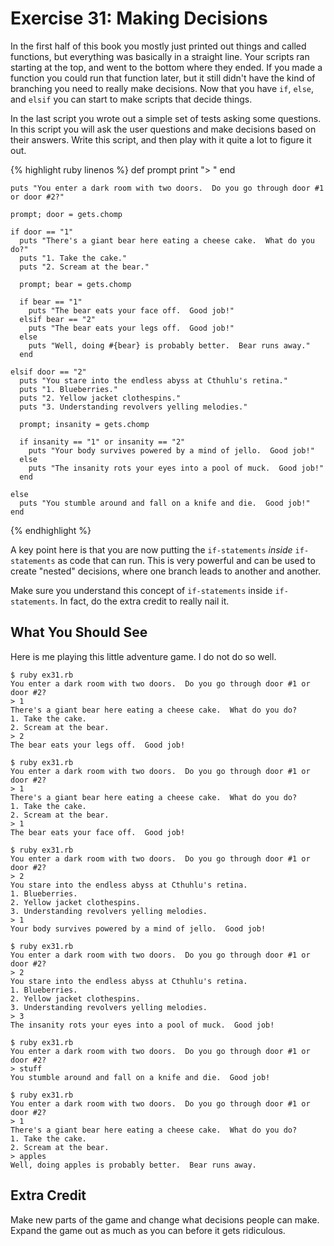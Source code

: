 # Exercise 31: Making Decisions

In the first half of this book you mostly just printed out things and called functions, but everything was basically in a straight line. Your scripts ran starting at the top, and went to the bottom where they ended. If you made a function you could run that function later, but it still didn't have the kind of branching you need to really make decisions. Now that you have `if`, `else`, and `elsif` you can start to make scripts that decide things.

In the last script you wrote out a simple set of tests asking some questions. In this script you will ask the user questions and make decisions based on their answers. Write this script, and then play with it quite a lot to figure it out.

{% highlight ruby linenos %}
    def prompt
      print "> "
    end
    
    puts "You enter a dark room with two doors.  Do you go through door #1 or door #2?"
    
    prompt; door = gets.chomp
    
    if door == "1"
      puts "There's a giant bear here eating a cheese cake.  What do you do?"
      puts "1. Take the cake."
      puts "2. Scream at the bear."
    
      prompt; bear = gets.chomp
    
      if bear == "1"
        puts "The bear eats your face off.  Good job!"
      elsif bear == "2"
        puts "The bear eats your legs off.  Good job!"
      else
        puts "Well, doing #{bear} is probably better.  Bear runs away."
      end
    
    elsif door == "2"
      puts "You stare into the endless abyss at Cthuhlu's retina."
      puts "1. Blueberries."
      puts "2. Yellow jacket clothespins."
      puts "3. Understanding revolvers yelling melodies."
    
      prompt; insanity = gets.chomp 
    
      if insanity == "1" or insanity == "2"
        puts "Your body survives powered by a mind of jello.  Good job!"
      else
        puts "The insanity rots your eyes into a pool of muck.  Good job!"
      end
    
    else
      puts "You stumble around and fall on a knife and die.  Good job!"
    end
{% endhighlight %}

A key point here is that you are now putting the `if-statements` *inside* `if-statements` as code that can run. This is very powerful and can be used to create "nested" decisions, where one branch leads to another and another.

Make sure you understand this concept of `if-statements` inside `if-statements`. In fact, do the extra credit to really nail it.

## What You Should See
Here is me playing this little adventure game. I do not do so well.

    $ ruby ex31.rb
    You enter a dark room with two doors.  Do you go through door #1 or door #2?
    > 1
    There's a giant bear here eating a cheese cake.  What do you do?
    1. Take the cake.
    2. Scream at the bear.
    > 2
    The bear eats your legs off.  Good job!
    
    $ ruby ex31.rb 
    You enter a dark room with two doors.  Do you go through door #1 or door #2?
    > 1
    There's a giant bear here eating a cheese cake.  What do you do?
    1. Take the cake.
    2. Scream at the bear.
    > 1
    The bear eats your face off.  Good job!
    
    $ ruby ex31.rb 
    You enter a dark room with two doors.  Do you go through door #1 or door #2?
    > 2
    You stare into the endless abyss at Cthuhlu's retina.
    1. Blueberries.
    2. Yellow jacket clothespins.
    3. Understanding revolvers yelling melodies.
    > 1
    Your body survives powered by a mind of jello.  Good job!
    
    $ ruby ex31.rb 
    You enter a dark room with two doors.  Do you go through door #1 or door #2?
    > 2
    You stare into the endless abyss at Cthuhlu's retina.
    1. Blueberries.
    2. Yellow jacket clothespins.
    3. Understanding revolvers yelling melodies.
    > 3
    The insanity rots your eyes into a pool of muck.  Good job!
    
    $ ruby ex31.rb
    You enter a dark room with two doors.  Do you go through door #1 or door #2?
    > stuff
    You stumble around and fall on a knife and die.  Good job!
    
    $ ruby ex31.rb 
    You enter a dark room with two doors.  Do you go through door #1 or door #2?
    > 1
    There's a giant bear here eating a cheese cake.  What do you do?
    1. Take the cake.
    2. Scream at the bear.
    > apples
    Well, doing apples is probably better.  Bear runs away.

## Extra Credit

Make new parts of the game and change what decisions people can make. Expand the game out as much as you can before it gets ridiculous.

